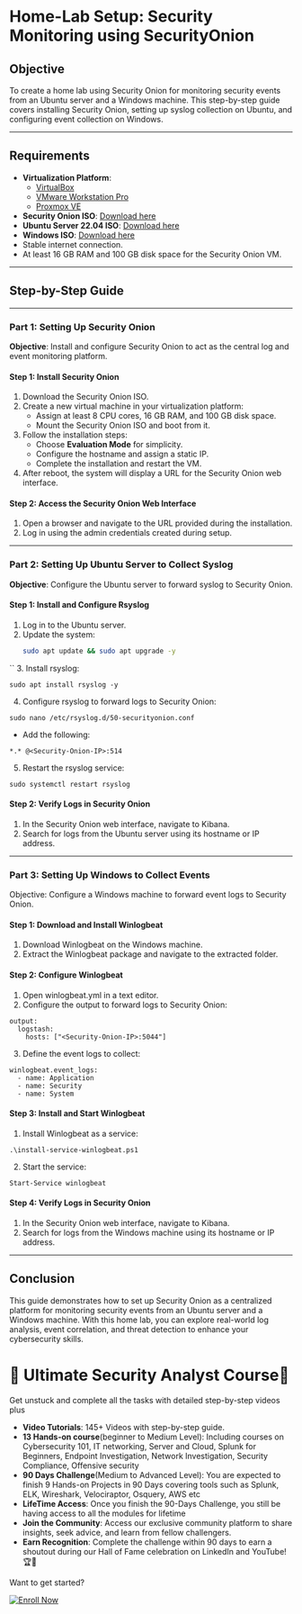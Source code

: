 # Home-Lab Setup: Security Monitoring using SecurityOnion
## Objective
To create a home lab using Security Onion for monitoring security events from an Ubuntu server and a Windows machine. This step-by-step guide covers installing Security Onion, setting up syslog collection on Ubuntu, and configuring event collection on Windows.

---

## Requirements
- **Virtualization Platform**:
  - [VirtualBox](https://www.virtualbox.org/)
  - [VMware Workstation Pro](https://www.vmware.com/products/workstation-pro.html)
  - [Proxmox VE](https://www.proxmox.com/en/proxmox-ve)
- **Security Onion ISO**: [Download here](https://securityonion.net/)
- **Ubuntu Server 22.04 ISO**: [Download here](https://releases.ubuntu.com/22.04/)
- **Windows ISO**: [Download here](https://www.microsoft.com/en-us/software-download/windows10)
- Stable internet connection.
- At least 16 GB RAM and 100 GB disk space for the Security Onion VM.

---

## Step-by-Step Guide

---
### Part 1: Setting Up Security Onion
**Objective**: Install and configure Security Onion to act as the central log and event monitoring platform.

#### Step 1: Install Security Onion
1. Download the Security Onion ISO.
2. Create a new virtual machine in your virtualization platform:
   - Assign at least 8 CPU cores, 16 GB RAM, and 100 GB disk space.
   - Mount the Security Onion ISO and boot from it.
3. Follow the installation steps:
   - Choose **Evaluation Mode** for simplicity.
   - Configure the hostname and assign a static IP.
   - Complete the installation and restart the VM.
4. After reboot, the system will display a URL for the Security Onion web interface.

#### Step 2: Access the Security Onion Web Interface
1. Open a browser and navigate to the URL provided during the installation.
2. Log in using the admin credentials created during setup.

---

### Part 2: Setting Up Ubuntu Server to Collect Syslog
**Objective**: Configure the Ubuntu server to forward syslog to Security Onion.

#### Step 1: Install and Configure Rsyslog
1. Log in to the Ubuntu server.
2. Update the system:
   ```bash
   sudo apt update && sudo apt upgrade -y
  ``
3. Install rsyslog:
```
sudo apt install rsyslog -y
```
4. Configure rsyslog to forward logs to Security Onion:
```
sudo nano /etc/rsyslog.d/50-securityonion.conf
```
- Add the following:
```
*.* @<Security-Onion-IP>:514
```
5. Restart the rsyslog service:
```
sudo systemctl restart rsyslog
```
#### Step 2: Verify Logs in Security Onion
1. In the Security Onion web interface, navigate to Kibana.
2. Search for logs from the Ubuntu server using its hostname or IP address.
---
### Part 3: Setting Up Windows to Collect Events
Objective: Configure a Windows machine to forward event logs to Security Onion.

#### Step 1: Download and Install Winlogbeat
1. Download Winlogbeat on the Windows machine.
2. Extract the Winlogbeat package and navigate to the extracted folder.
#### Step 2: Configure Winlogbeat
1. Open winlogbeat.yml in a text editor.
2. Configure the output to forward logs to Security Onion:
```
output:
  logstash:
    hosts: ["<Security-Onion-IP>:5044"]
```
3. Define the event logs to collect:
```
winlogbeat.event_logs:
  - name: Application
  - name: Security
  - name: System
```
#### Step 3: Install and Start Winlogbeat
1. Install Winlogbeat as a service:
```
.\install-service-winlogbeat.ps1
```
2. Start the service:
```
Start-Service winlogbeat
```
#### Step 4: Verify Logs in Security Onion
1. In the Security Onion web interface, navigate to Kibana.
2. Search for logs from the Windows machine using its hostname or IP address.

---

## Conclusion
This guide demonstrates how to set up Security Onion as a centralized platform for monitoring security events from an Ubuntu server and a Windows machine. With this home lab, you can explore real-world log analysis, event correlation, and threat detection to enhance your cybersecurity skills.

# 🌟 Ultimate Security Analyst Course🌟

Get unstuck and complete all the tasks with detailed step-by-step videos plus

- **Video Tutorials**: 145+ Videos with step-by-step guide.
- **13 Hands-on course**(beginner to Medium Level): Including courses on Cybersecurity 101, IT networking, Server and Cloud, Splunk for Beginners, Endpoint Investigation, Network Investigation, Security Compliance, Offensive security
- **90 Days Challenge**(Medium to Advanced Level): You are expected to finish 9 Hands-on Projects in 90 Days covering tools such as Splunk, ELK, Wireshark, Velociraptor, Osquery, AWS etc
- **LifeTime Access**: Once you finish the 90-Days Challenge, you still be having access to all the modules for lifetime
- **Join the Community**: Access our exclusive community platform to share insights, seek advice, and learn from fellow challengers.
- **Earn Recognition**: Complete the challenge within 90 days to earn a shoutout during our Hall of Fame celebration on LinkedIn and YouTube! 🏆📣

Want to get started?

<a href="https://learn.haxsecurity.com/services/securitychallenge">
  <img src="https://img.shields.io/badge/-Enroll%20Now-008CBA?&style=for-the-badge&logo=Book&logoColor=white" alt="Enroll Now"/>
</a>
